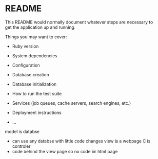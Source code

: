 # README

This README would normally document whatever steps are necessary to get the
application up and running.

Things you may want to cover:

* Ruby version

* System dependencies

* Configuration

* Database creation

* Database initialization

* How to run the test suite

* Services (job queues, cache servers, search engines, etc.)

* Deployment instructions

* ...


model is databse
 - can use any databse with little code changes
view is a webpage
C is controler
 - code behind the view page so no code iin html page